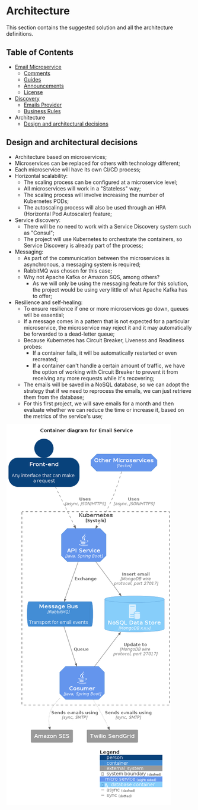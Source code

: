 # Architecture

This section contains the suggested solution and all the architecture definitions.

##  Table of Contents

* [Email Microservice](../README.md#email-microservice---uber-code-challenge-for-back-end)
    * [Comments](../README.md#comments)
    * [Guides](../README.md#guides)
    * [Announcements](../README.md#announcements)
    * [License](../README.md#license)
* [Discovery](./Discovery.md)
    * [Emails Provider](./Discovery.md#emails-provider)
    * [Business Rules](./Discovery.md#business-rules)
* Architecture
    * [Design and architectural decisions](#design-and-architectural-decisions)

## Design and architectural decisions

- Architecture based on microservices;
- Microservices can be replaced for others with technology different;
- Each microservice will have its own CI/CD process;
- Horizontal scalability:
    * The scaling process can be configured at a microservice level;
    * All microservices will work in a "Stateless" way;
    * The scaling process will involve increasing the number of Kubernetes PODs;
    * The autoscaling process will also be used through an HPA (Horizontal Pod Autoscaler) feature;
- Service discovery:
    * There will be no need to work with a Service Discovery system such as "Consul";
    * The project will use Kubernetes to orchestrate the containers, so Service Discovery is already part of the process;
- Messaging:
    * As part of the communication between the microservices is asynchronous, a messaging system is required;
    * RabbitMQ was chosen for this case;
    * Why not Apache Kafka or Amazon SQS, among others?
        * As we will only be using the messaging feature for this solution, the project would be using very little of what Apache Kafka has to offer;
- Resilience and self-healing:
    * To ensure resilience if one or more microservices go down, queues will be essential;
    * If a message comes in a pattern that is not expected for a particular microservice, the microservice may reject it and it may automatically be forwarded to a dead-letter queue;
    * Because Kubernetes has Circuit Breaker, Liveness and Readiness probes:
        * If a container fails, it will be automatically restarted or even recreated;
        * If a container can't handle a certain amount of traffic, we have the option of working with Circuit Breaker to prevent it from receiving any more requests while it's recovering;
    * The emails will be saved in a NoSQL database, so we can adopt the strategy that if we need to reprocess the emails, we can just retrieve them from the database;
    * For this first project, we will save emails for a month and then evaluate whether we can reduce the time or increase it, based on the metrics of the service's use;

![EndStateOfTheProposedSolution](./img/EndStateOfTheProposedSolution.png)

